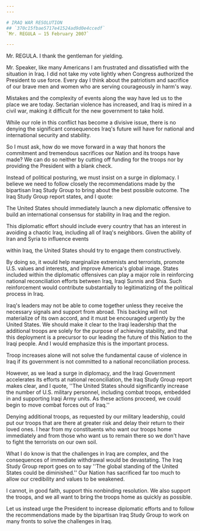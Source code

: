 ```yaml
---
---

# IRAQ WAR RESOLUTION
## `370c15fbae5717e41524ad9d0e4ccedf`
`Mr. REGULA — 15 February 2007`

---
```



Mr. REGULA. I thank the gentleman for yielding.

Mr. Speaker, like many Americans I am frustrated and dissatisfied 
with the situation in Iraq. I did not take my vote lightly when 
Congress authorized the President to use force. Every day I think about 
the patriotism and sacrifice of our brave men and women who are serving 
courageously in harm's way.

Mistakes and the complexity of events along the way have led us to 
the place we are today. Sectarian violence has increased, and Iraq is 
mired in a civil war, making it difficult for the new government to 
take hold.

While our role in this conflict has become a divisive issue, there is 
no denying the significant consequences Iraq's future will have for 
national and international security and stability.

So I must ask, how do we move forward in a way that honors the 
commitment and tremendous sacrifices our Nation and its troops have 
made? We can do so neither by cutting off funding for the troops nor by 
providing the President with a blank check.

Instead of political posturing, we must insist on a surge in 
diplomacy. I believe we need to follow closely the recommendations made 
by the bipartisan Iraq Study Group to bring about the best possible 
outcome. The Iraq Study Group report states, and I quote:

The United States should immediately launch a new diplomatic 
offensive to build an international consensus for stability in Iraq and 
the region.

This diplomatic effort should include every country that has an 
interest in avoiding a chaotic Iraq, including all of Iraq's neighbors. 
Given the ability of Iran and Syria to influence events


within Iraq, the United States should try to engage them 
constructively.

By doing so, it would help marginalize extremists and terrorists, 
promote U.S. values and interests, and improve America's global image. 
States included within the diplomatic offensives can play a major role 
in reinforcing national reconciliation efforts between Iraq, Iraqi 
Sunnis and Shia. Such reinforcement would contribute substantially to 
legitimatizing of the political process in Iraq.

Iraq's leaders may not be able to come together unless they receive 
the necessary signals and support from abroad. This backing will not 
materialize of its own accord, and it must be encouraged urgently by 
the United States. We should make it clear to the Iraqi leadership that 
the additional troops are solely for the purpose of achieving 
stability, and that this deployment is a precursor to our leading the 
future of this Nation to the Iraqi people. And I would emphasize this 
is the important process.

Troop increases alone will not solve the fundamental cause of 
violence in Iraq if its government is not committed to a national 
reconciliation process.

However, as we lead a surge in diplomacy, and the Iraqi Government 
accelerates its efforts at national reconciliation, the Iraq Study 
Group report makes clear, and I quote, ''The United States should 
significantly increase the number of U.S. military personnel, including 
combat troops, embedded in and supporting Iraqi Army units. As these 
actions proceed, we could begin to move combat forces out of Iraq.''

Denying additional troops, as requested by our military leadership, 
could put our troops that are there at greater risk and delay their 
return to their loved ones. I hear from my constituents who want our 
troops home immediately and from those who want us to remain there so 
we don't have to fight the terrorists on our own soil.

What I do know is that the challenges in Iraq are complex, and the 
consequences of immediate withdrawal would be devastating. The Iraq 
Study Group report goes on to say ''The global standing of the United 
States could be diminished.'' Our Nation has sacrificed far too much to 
allow our credibility and values to be weakened.

I cannot, in good faith, support this nonbinding resolution. We also 
support the troops, and we all want to bring the troops home as quickly 
as possible.

Let us instead urge the President to increase diplomatic efforts and 
to follow the recommendations made by the bipartisan Iraq Study Group 
to work on many fronts to solve the challenges in Iraq.